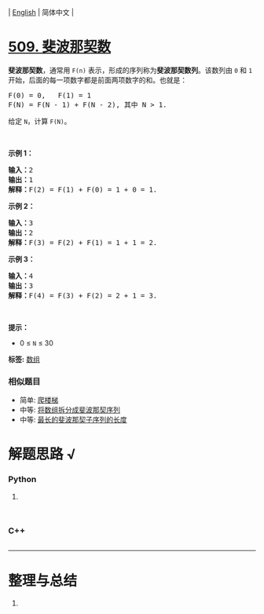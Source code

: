 | [English](README_EN.md) | 简体中文 |

# [509. 斐波那契数](https://leetcode-cn.com/problems/fibonacci-number)
<p><strong>斐波那契数</strong>，通常用&nbsp;<code>F(n)</code> 表示，形成的序列称为<strong>斐波那契数列</strong>。该数列由&nbsp;<code>0</code> 和 <code>1</code> 开始，后面的每一项数字都是前面两项数字的和。也就是：</p>

<pre>F(0) = 0,&nbsp; &nbsp;F(1)&nbsp;= 1
F(N) = F(N - 1) + F(N - 2), 其中 N &gt; 1.
</pre>

<p>给定&nbsp;<code>N</code>，计算&nbsp;<code>F(N)</code>。</p>

<p>&nbsp;</p>

<p><strong>示例 1：</strong></p>

<pre><strong>输入：</strong>2
<strong>输出：</strong>1
<strong>解释：</strong>F(2) = F(1) + F(0) = 1 + 0 = 1.
</pre>

<p><strong>示例 2：</strong></p>

<pre><strong>输入：</strong>3
<strong>输出：</strong>2
<strong>解释：</strong>F(3) = F(2) + F(1) = 1 + 1 = 2.
</pre>

<p><strong>示例 3：</strong></p>

<pre><strong>输入：</strong>4
<strong>输出：</strong>3
<strong>解释：</strong>F(4) = F(3) + F(2) = 2 + 1 = 3.
</pre>

<p>&nbsp;</p>

<p><strong>提示：</strong></p>

<ul>
	<li>0 &le; <code>N</code> &le; 30</li>
</ul>

**标签:**  [数组](https://leetcode-cn.com/tag/array) 
 ### 相似题目
- 简单:	[爬楼梯](https://leetcode-cn.com/problems/climbing-stairs) 
- 中等:	[将数组拆分成斐波那契序列](https://leetcode-cn.com/problems/split-array-into-fibonacci-sequence) 
- 中等:	[最长的斐波那契子序列的长度](https://leetcode-cn.com/problems/length-of-longest-fibonacci-subsequence) 

# 解题思路 √

### Python

1. 

```python

```


```python

```

### C++

```cpp

```

---



# 整理与总结

1. 